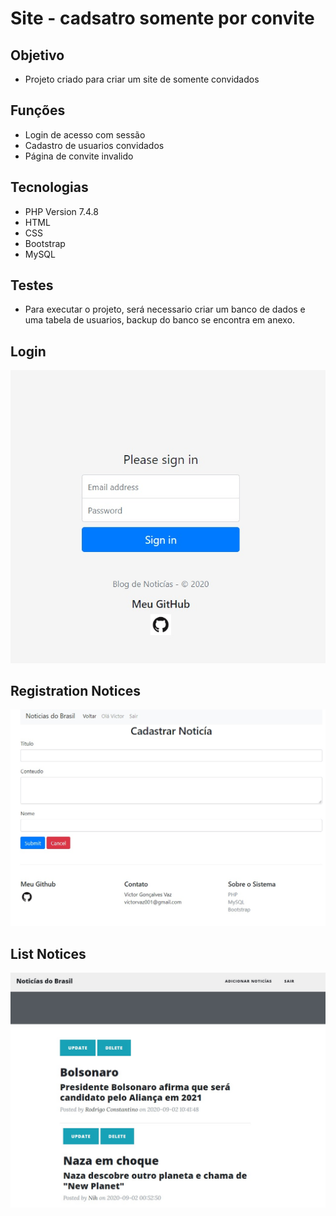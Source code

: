 # Site - cadsatro somente por convite <br>

## Objetivo
* Projeto criado para criar um site de somente convidados<br>

## Funções

* Login de acesso com sessão<br>
* Cadastro de usuarios convidados<br>
* Página de convite invalido<br>


## Tecnologias

* PHP Version 7.4.8<br>
* HTML<br>
* CSS<br>
* Bootstrap<br>
* MySQL

## Testes<br>

* Para executar o projeto, será necessario criar um banco de dados e uma tabela de usuarios, backup do banco se encontra em anexo.

## Login

![Tabela de Usuarios](https://github.com/victorvaz001/ProjetosPHP/blob/master/Projeto-Blog-Noticias/login.jpg)

## Registration Notices

![Cadastro de Usuarios](https://github.com/victorvaz001/ProjetosPHP/blob/master/Projeto-Blog-Noticias/registro.jpg)

## List Notices

![Cadastro de Usuarios](https://github.com/victorvaz001/ProjetosPHP/blob/master/Projeto-Blog-Noticias/tabela.jpg)



